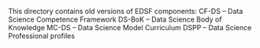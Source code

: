 This directory contains old versions of EDSF components:
CF-DS – Data Science Competence Framework
DS-BoK – Data Science Body of Knowledge
MC-DS – Data Science Model Curriculum
DSPP – Data Science Professional profiles
